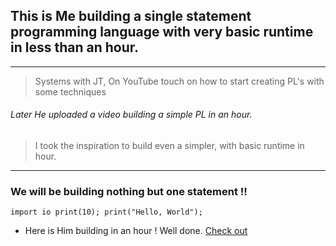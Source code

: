 ## This is Me building a single statement programming language with very basic runtime in less than an hour.

---
> Systems with JT, On YouTube touch on how to start creating PL's with some techniques 

###### Later He uploaded a video building a simple PL in an hour.

> I took the inspiration to build even a simpler, with basic runtime in hour.
--- 
### We will be building nothing but one statement !!
`
    import io
    print(10);
    print("Hello, World");
`

- Here is Him building in an hour ! Well done. 
  [Check out](https://www.youtube.com/watch?v=Zkd3mZYOOvw&t=2765s)
